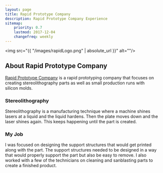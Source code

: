 ```yaml
---
layout: page
title: Rapid Prototype Company
description: Rapid Prototype Company Experience
sitemap:
    priority: 0.7
    lastmod: 2017-12-04
    changefreq: weekly
---
```

<span class = "image right small"><img src="{{ "/images/rapidLogo.png" | absolute_url }}" alt=""/></span>
## About Rapid Prototype Company
<a href = "https://www.rpparts.com">Rapid Prototype Company</a> is a rapid prototyping company that focuses on creating stereolithography parts as well as small production runs with silicon molds.

### Stereolithography
Stereolithography is a manufacturing technique where a machine shines lasers at a liquid and the liquid hardens. Then the plate moves down and the laser shines again. This keeps happening until the part is created.


### My Job
I was focused on designing the support structures that would get printed along with the part. The support structures needed to be designed in a way that would properly support the part but also be easy to remove. I also worked with a few of the technicians on cleaning and sanblasting parts to create a finished product.
